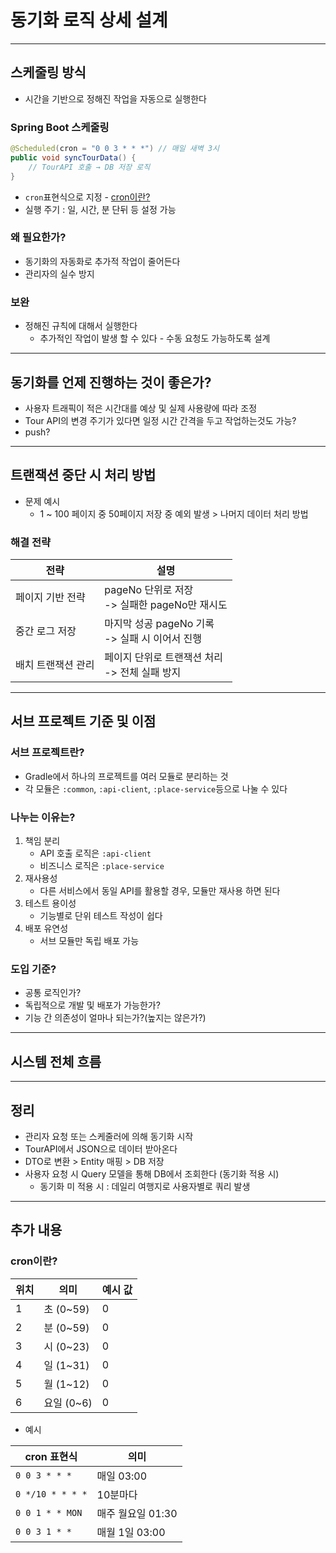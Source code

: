 # 동기화 로직 상세 설계
---
## 스케줄링 방식
+ 시간을 기반으로 정해진 작업을 자동으로 실행한다

### Spring Boot 스케줄링
```java
@Scheduled(cron = "0 0 3 * * *") // 매일 새벽 3시
public void syncTourData() {
    // TourAPI 호출 → DB 저장 로직
}
```
+ `cron`표현식으로 지정 - [cron이란?](#cron이란?)
+ 실행 주기 : 일, 시간, 분 단뒤 등 설정 가능

### 왜 필요한가?
+ 동기화의 자동화로 추가적 작업이 줄어든다
+ 관리자의 실수 방지

### 보완
+ 정해진 규칙에 대해서 실행한다
  + 추가적인 작업이 발생 할 수 있다 - 수동 요청도 가능하도록 설계

---

## 동기화를 언제 진행하는 것이 좋은가?
+ 사용자 트래픽이 적은 시간대를 예상 및 실제 사용량에 따라 조정
+ Tour API의 변경 주기가 있다면 일정 시간 간격을 두고 작업하는것도 가능?
+ push?

---

## 트랜잭션 중단 시 처리 방법
+ 문제 예시
  + 1 ~ 100 페이지 중 50페이지 저장 중 예외 발생 > 나머지 데이터 처리 방법

### 해결 전략
| 전략 | 설명 |
| --- | --- |
| 페이지 기반 전략 | pageNo 단위로 저장<br>-> 실패한 pageNo만 재시도 |
| 중간 로그 저장 | 마지막 성공 pageNo 기록<br>-> 실패 시 이어서 진행 |
| 배치 트랜잭션 관리 | 페이지 단위로 트랜잭션 처리<br>-> 전체 실패 방지 |

---

## 서브 프로젝트 기준 및 이점
### 서브 프로젝트란?
+ Gradle에서 하나의 프로젝트를 여러 모듈로 분리하는 것
+ 각 모듈은 `:common`, `:api-client`, `:place-service`등으로 나눌 수 있다

### 나누는 이유는?
1. 책임 분리
   + API 호출 로직은 `:api-client`
   + 비즈니스 로직은 `:place-service`
2. 재사용성
   + 다른 서비스에서 동일 API를 활용할 경우, 모듈만 재사용 하면 된다
3. 테스트 용이성
   + 기능별로 단위 테스트 작성이 쉽다
4. 배포 유연성
   + 서브 모듈만 독립 배포 가능

### 도입 기준?
+ 공통 로직인가?
+ 독립적으로 개발 및 배포가 가능한가?
+ 기능 간 의존성이 얼마나 되는가?(높지는 않은가?)

---

## 시스템 전체 흐름


---

## 정리
+ 관리자 요청 또는 스케줄러에 의해 동기화 시작
+ TourAPI에서 JSON으로 데이터 받아온다
+ DTO로 변환 > Entity 매핑 > DB 저장
+ 사용자 요청 시 Query 모델을 통해 DB에서 조회한다 (동기화 적용 시)
  + 동기화 미 적용 시 : 데일리 여행지로 사용자별로 쿼리 발생

---

## 추가 내용
### cron이란?

| 위치 | 의미 | 예시 값 |
| --- | --- | --- |
| 1 | 초 (0~59) | 0 |
| 2 | 분 (0~59) | 0 |
| 3 | 시 (0~23) | 0 |
| 4 | 일 (1~31) | 0 |
| 5 | 월 (1~12) | 0 |
| 6 | 요일 (0~6) | 0 |

+ 예시

| cron 표현식 | 의미 |
|----------|----|
| `0 0 3 * * *` | 매일 03:00 |
| `0 */10 * * * *` | 10분마다 |
| `0 0 1 * * MON` | 매주 월요일 01:30 |
| `0 0 3 1 * *` | 매월 1일 03:00 |